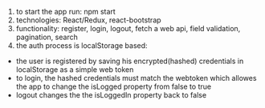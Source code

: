 1. to start the app run: npm start
2. technologies: React/Redux, react-bootstrap
3. functionality: register, login, logout, fetch a web api, field validation, pagination, search
4. the auth process is localStorage based: 
 - the user is registered by saving his encrypted(hashed) credentials in localStorage as a simple web token
 - to login, the hashed credentials must match the webtoken which allowes the app to change the isLogged property from false to true
 - logout changes the the isLoggedIn property back to false
 
 

